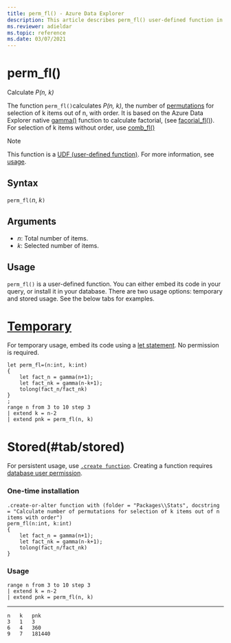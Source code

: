 ```yaml
---
title: perm_fl() - Azure Data Explorer
description: This article describes perm_fl() user-defined function in Azure Data Explorer.
ms.reviewer: adieldar
ms.topic: reference
ms.date: 03/07/2021
---
```

# perm_fl()

Calculate *P(n, k)*

The function `perm_fl()`calculates *P(n, k)*, the number of [permutations](https://en.wikipedia.org/wiki/Permutation) for selection of k items out of n, with order. It is based on the Azure Data Explorer native [gamma()](../query/gammafunction.md) function to calculate factorial, (see [facorial_fl()](factorial-fl.md)). For selection of k items without order, use [comb_fl()](comb-fl.md)

> [!NOTE]
> This function is a [UDF (user-defined function)](../query/functions/user-defined-functions.md). For more information, see [usage](#usage).

## Syntax

`perm_fl(`*n*, *k*`)`
  
## Arguments

* *n*: Total number of items.
* *k*: Selected number of items.

## Usage

`perm_fl()` is a user-defined function. You can either embed its code in your query, or install it in your database. There are two usage options: temporary and stored usage. See the below tabs for examples.

# [Temporary](#tab/temporary)

For temporary usage, embed its code using a [let statement](../query/letstatement.md). No permission is required.

<!-- csl: https://help.kusto.windows.net/Samples -->
```kusto
let perm_fl=(n:int, k:int)
{
    let fact_n = gamma(n+1);
    let fact_nk = gamma(n-k+1);
    tolong(fact_n/fact_nk)
}
;
range n from 3 to 10 step 3
| extend k = n-2
| extend pnk = perm_fl(n, k)
```

# Stored(#tab/stored)

For persistent usage, use [`.create function`](../management/create-function.md). Creating a function requires [database user permission](../management/access-control/role-based-authorization.md).

### One-time installation

<!-- csl: https://help.kusto.windows.net/Samples -->
```kusto
.create-or-alter function with (folder = "Packages\\Stats", docstring = "Calculate number of permutations for selection of k items out of n items with order")
perm_fl(n:int, k:int)
{
    let fact_n = gamma(n+1);
    let fact_nk = gamma(n-k+1);
    tolong(fact_n/fact_nk)
}
```

### Usage

<!-- csl: https://help.kusto.windows.net/Samples -->
```kusto
range n from 3 to 10 step 3
| extend k = n-2
| extend pnk = perm_fl(n, k)
```

---

```kusto
n	k	pnk
3	1	3
6	4	360
9	7	181440
```
